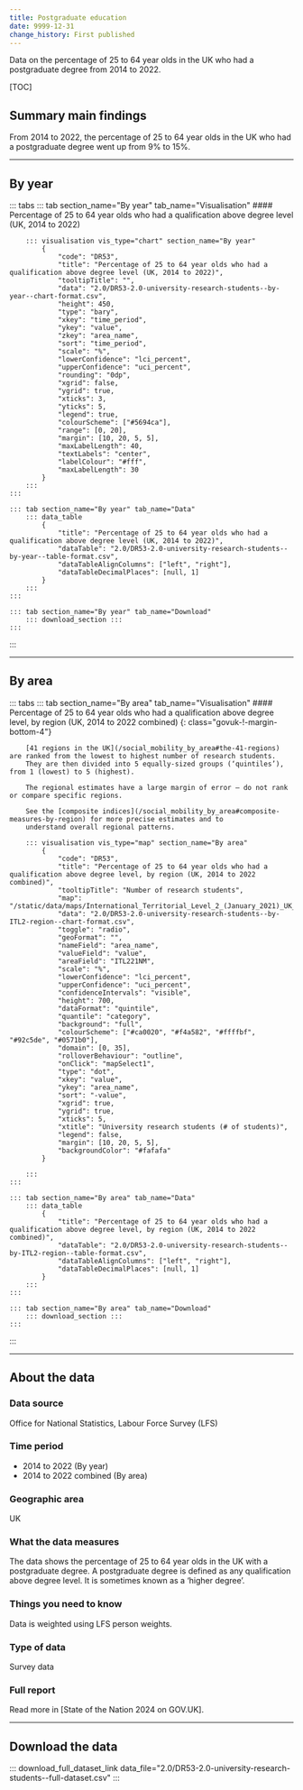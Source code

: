 ```yaml
---
title: Postgraduate education
date: 9999-12-31
change_history: First published
---
```


Data on the percentage of 25 to 64 year olds in the UK who had a postgraduate degree from 2014 to 2022.

[TOC]

## Summary main findings

From 2014 to 2022, the percentage of 25 to 64 year olds in the UK who had a postgraduate degree went up from 9% to 15%.

---

## By year

::: tabs
    ::: tab section_name="By year" tab_name="Visualisation"
        #### Percentage of 25 to 64 year olds who had a qualification above degree level (UK, 2014 to 2022)

        ::: visualisation vis_type="chart" section_name="By year"
            {
                "code": "DR53",
                "title": "Percentage of 25 to 64 year olds who had a qualification above degree level (UK, 2014 to 2022)",
                "tooltipTitle": "",
                "data": "2.0/DR53-2.0-university-research-students--by-year--chart-format.csv",
                "height": 450,
                "type": "bary",
                "xkey": "time_period",
                "ykey": "value",
                "zkey": "area_name",
                "sort": "time_period",
                "scale": "%",
                "lowerConfidence": "lci_percent",
                "upperConfidence": "uci_percent",
                "rounding": "0dp",
                "xgrid": false,
                "ygrid": true,
                "xticks": 3,
                "yticks": 5,
                "legend": true,
                "colourScheme": ["#5694ca"],
                "range": [0, 20],
                "margin": [10, 20, 5, 5],
                "maxLabelLength": 40,
                "textLabels": "center",
                "labelColour": "#fff",
                "maxLabelLength": 30
            }
        :::
    :::

    ::: tab section_name="By year" tab_name="Data"
        ::: data_table
            {
                "title": "Percentage of 25 to 64 year olds who had a qualification above degree level (UK, 2014 to 2022)",
                "dataTable": "2.0/DR53-2.0-university-research-students--by-year--table-format.csv",
                "dataTableAlignColumns": ["left", "right"],
                "dataTableDecimalPlaces": [null, 1]
            }
        :::
    :::

    ::: tab section_name="By year" tab_name="Download"
        ::: download_section :::
    :::
:::

---

## By area

::: tabs
    ::: tab section_name="By area" tab_name="Visualisation"
        #### Percentage of 25 to 64 year olds who had a qualification above degree level, by region (UK, 2014 to 2022 combined) {: class="govuk-!-margin-bottom-4"}

        [41 regions in the UK](/social_mobility_by_area#the-41-regions) are ranked from the lowest to highest number of research students.
        They are then divided into 5 equally-sized groups (‘quintiles’), from 1 (lowest) to 5 (highest).
        
        The regional estimates have a large margin of error – do not rank or compare specific regions.
        
        See the [composite indices](/social_mobility_by_area#composite-measures-by-region) for more precise estimates and to
        understand overall regional patterns.

        ::: visualisation vis_type="map" section_name="By area"
            {
                "code": "DR53",
                "title": "Percentage of 25 to 64 year olds who had a qualification above degree level, by region (UK, 2014 to 2022 combined)",
                "tooltipTitle": "Number of research students",
                "map": "/static/data/maps/International_Territorial_Level_2_(January_2021)_UK_BUC.json",
                "data": "2.0/DR53-2.0-university-research-students--by-ITL2-region--chart-format.csv",
                "toggle": "radio",
                "geoFormat": "",
                "nameField": "area_name",
                "valueField": "value",
                "areaField": "ITL221NM",
                "scale": "%",
                "lowerConfidence": "lci_percent",
                "upperConfidence": "uci_percent",
                "confidenceIntervals": "visible",
                "height": 700,
                "dataFormat": "quintile",
                "quantile": "category",
                "background": "full",
                "colourScheme": ["#ca0020", "#f4a582", "#ffffbf", "#92c5de", "#0571b0"],
                "domain": [0, 35],
                "rolloverBehaviour": "outline",
                "onClick": "mapSelect1",
                "type": "dot",
                "xkey": "value",
                "ykey": "area_name",
                "sort": "-value",
                "xgrid": true,
                "ygrid": true,
                "xticks": 5,
                "xtitle": "University research students (# of students)",
                "legend": false,
                "margin": [10, 20, 5, 5],
                "backgroundColor": "#fafafa"
            }
                
        :::
    :::

    ::: tab section_name="By area" tab_name="Data"
        ::: data_table
            {
                "title": "Percentage of 25 to 64 year olds who had a qualification above degree level, by region (UK, 2014 to 2022 combined)",
                "dataTable": "2.0/DR53-2.0-university-research-students--by-ITL2-region--table-format.csv",
                "dataTableAlignColumns": ["left", "right"],
                "dataTableDecimalPlaces": [null, 1]
            }
        :::
    :::

    ::: tab section_name="By area" tab_name="Download"
        ::: download_section :::
    :::
:::

---

## About the data

### Data source
Office for National Statistics, Labour Force Survey (LFS) 

### Time period
* 2014 to 2022 (By year)
* 2014 to 2022 combined (By area)

### Geographic area
UK

### What the data measures
The data shows the percentage of 25 to 64 year olds in the UK with a postgraduate degree. A postgraduate degree is defined as any qualification above degree level. It is sometimes known as a ‘higher degree’.

### Things you need to know
Data is weighted using LFS person weights.

### Type of data
Survey data

### Full report
Read more in [State of the Nation 2024 on GOV.UK].

---

## Download the data

::: download_full_dataset_link data_file="2.0/DR53-2.0-university-research-students--full-dataset.csv" :::
